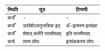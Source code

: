| स्थिति | सूत्र | टिप्पणी |
| ----- | ------- | ------ |
| कर्जँ | - | - |
| कर्जँ | उपदेशेऽजनुनासिक इत् | अँ-इत्यस्य इत्संज्ञा |
| कर्जँ | शेषात् कर्तरि परस्मैपदम् | इति परस्मैपदम् |
| कर्ज् | तस्य लोपः | इत्संज्ञकस्य लोपः |
